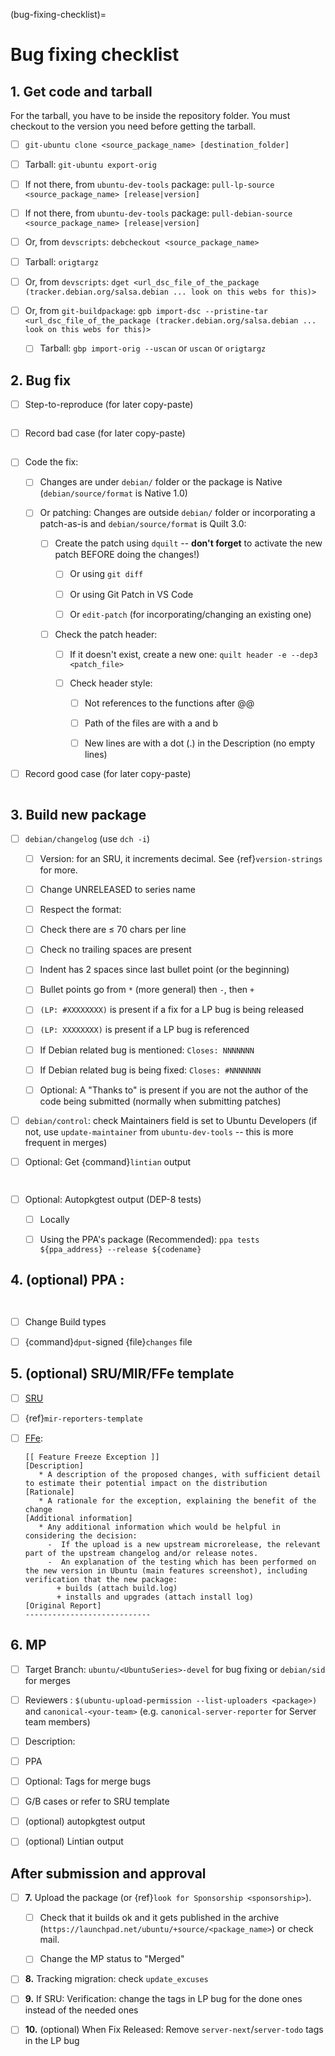 (bug-fixing-checklist)=
# Bug fixing checklist

## 1. Get code and tarball

For the tarball, you have to be inside the repository folder. You must checkout
to the version you need before getting the tarball.

- [ ]  `git-ubuntu clone <source_package_name> [destination_folder]`

  - [ ]  Tarball: `git-ubuntu export-orig`

- [ ]  If not there, from `ubuntu-dev-tools` package: `pull-lp-source <source_package_name> [release|version]`

- [ ]  If not there, from `ubuntu-dev-tools` package: `pull-debian-source <source_package_name> [release|version]`

- [ ]  Or, from `devscripts`: `debcheckout <source_package_name>`

  - [ ] Tarball: `origtargz`

- [ ] Or, from `devscripts`: `dget <url_dsc_file_of_the_package (tracker.debian.org/salsa.debian ... look on this webs for this)>`

- [ ] Or, from `git-buildpackage`: `gpb import-dsc --pristine-tar <url_dsc_file_of_the_package (tracker.debian.org/salsa.debian ... look on this webs for this)>`

  - [ ] Tarball: `gbp import-orig --uscan` or `uscan` or `origtargz`

## 2. Bug fix

- [ ]  Step-to-reproduce (for later copy-paste)

  ```none

  ```

- [ ]  Record bad case (for later copy-paste)

  ```none

  ```

- [ ] Code the fix:

  - [ ] Changes are under `debian/` folder or the package is Native
    (`debian/source/format` is Native 1.0)

  - [ ] Or patching: Changes are outside `debian/` folder or incorporating a
    patch-as-is and `debian/source/format` is Quilt 3.0:

    - [ ] Create the patch using `dquilt` -- **don't forget** to activate the
      new patch BEFORE doing the changes!)

      - [ ] Or using `git diff`

      - [ ] Or using Git Patch in VS Code

      - [ ] Or `edit-patch` (for incorporating/changing an existing one)

    - [ ] Check the patch header:

      - [ ] If it doesn't exist, create a new one: `quilt header -e --dep3 <patch_file>`

      - [ ] Check header style:

        - [ ] Not references to the functions after @@

        - [ ] Path of the files are with a and b

        - [ ] New lines are with a dot (.) in the Description (no empty lines)

- [ ]  Record good case (for later copy-paste)

  ```none

  ```

## 3. Build new package

- [ ] `debian/changelog` (use ```dch -i```)

  - [ ]  Version: for an SRU, it increments decimal. See {ref}`version-strings` for more.

  - [ ]  Change UNRELEASED to series name

  - [ ]  Respect the format:

    - [ ]  Check there are ≤ 70 chars per line

    - [ ]  Check no trailing spaces are present

    - [ ]  Indent has 2 spaces since last bullet point (or the beginning)

    - [ ]  Bullet points go from `*` (more general) then `-`, then `+`

    - [ ]  `(LP: #XXXXXXXX)` is present if a fix for a LP bug is being released

    - [ ]  `(LP: XXXXXXXX)` is present if a LP bug is referenced

    - [ ]  If Debian related bug is mentioned: `Closes: NNNNNNN`

    - [ ]  If Debian related bug is being fixed: `Closes: #NNNNNNN`

    - [ ]  Optional: A "Thanks to" is present if you are not the author of the
      code being submitted (normally when submitting patches)

- [ ]  `debian/control`: check Maintainers field is set to Ubuntu Developers (if
  not, use `update-maintainer` from `ubuntu-dev-tools` -- this is more frequent
  in merges)

- [ ] Optional: Get {command}`lintian` output

  ```none
    
  ```

- [ ] Optional: Autopkgtest output (DEP-8 tests)

  - [ ] Locally

  - [ ] Using the PPA's package (Recommended): `ppa tests ${ppa_address} --release ${codename}`


## 4. (optional) PPA :

```none
    
```

- [ ]  Change Build types

- [ ]  {command}`dput`-signed {file}`changes` file


## 5. (optional) SRU/MIR/FFe template

- [ ] [SRU](https://documentation.ubuntu.com/sru/en/latest/reference/bug-template/)

- [ ] {ref}`mir-reporters-template`

- [ ] [FFe](https://wiki.ubuntu.com/FreezeExceptionProcess#FeatureFreeze_Exceptions):

  ```
  [[ Feature Freeze Exception ]]
  [Description]
     * A description of the proposed changes, with sufficient detail to estimate their potential impact on the distribution
  [Rationale]
     * A rationale for the exception, explaining the benefit of the change
  [Additional information]
     * Any additional information which would be helpful in considering the decision:
       -  If the upload is a new upstream microrelease, the relevant part of the upstream changelog and/or release notes.
       -  An explanation of the testing which has been performed on the new version in Ubuntu (main features screenshot), including verification that the new package:
         + builds (attach build.log)
         + installs and upgrades (attach install log)
  [Original Report]
  ----------------------------
  ```


## 6. MP

- [ ]  Target Branch: `ubuntu/<UbuntuSeries>-devel` for bug fixing or
  `debian/sid` for merges

- [ ]  Reviewers : `$(ubuntu-upload-permission --list-uploaders <package>)` and
  `canonical-<your-team>` (e.g. `canonical-server-reporter` for Server team
  members)

- [ ]  Description:

  - [ ]  PPA

  - [ ]  Optional: Tags for merge bugs

  - [ ]  G/B cases or refer to SRU template

  - [ ]  (optional) autopkgtest output

  - [ ]  (optional) Lintian output


## After submission and approval

- [ ] **7.** Upload the package (or {ref}`look for Sponsorship <sponsorship>`).

  - [ ] Check that it builds ok and it gets published in the archive (`https://launchpad.net/ubuntu/+source/<package_name>`) or check mail.

  - [ ] Change the MP status to "Merged"

- [ ]  **8.** Tracking migration: check `update_excuses`

- [ ]  **9.** If SRU: Verification: change the tags in LP bug for the done ones
  instead of the needed ones

- [ ]  **10.** (optional) When Fix Released: Remove `server-next`/`server-todo`
  tags in the LP bug

